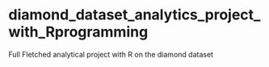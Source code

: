 # diamond_dataset_analytics_project_with_Rprogramming
Full Fletched analytical project with R on the diamond dataset
